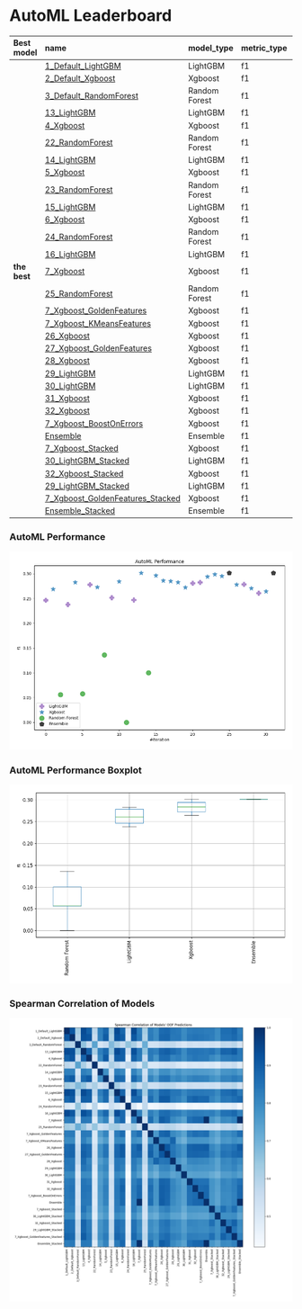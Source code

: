 # AutoML Leaderboard

| Best model   | name                                                                           | model_type    | metric_type   |   metric_value |   train_time |
|:-------------|:-------------------------------------------------------------------------------|:--------------|:--------------|---------------:|-------------:|
|              | [1_Default_LightGBM](1_Default_LightGBM/README.md)                             | LightGBM      | f1            |      0.246689  |       135.46 |
|              | [2_Default_Xgboost](2_Default_Xgboost/README.md)                               | Xgboost       | f1            |      0.26885   |       123.18 |
|              | [3_Default_RandomForest](3_Default_RandomForest/README.md)                     | Random Forest | f1            |      0.0559242 |       131.76 |
|              | [13_LightGBM](13_LightGBM/README.md)                                           | LightGBM      | f1            |      0.238196  |       141.11 |
|              | [4_Xgboost](4_Xgboost/README.md)                                               | Xgboost       | f1            |      0.282839  |       132.85 |
|              | [22_RandomForest](22_RandomForest/README.md)                                   | Random Forest | f1            |      0.0577428 |        93.05 |
|              | [14_LightGBM](14_LightGBM/README.md)                                           | LightGBM      | f1            |      0.278336  |        87.64 |
|              | [5_Xgboost](5_Xgboost/README.md)                                               | Xgboost       | f1            |      0.273047  |       106.02 |
|              | [23_RandomForest](23_RandomForest/README.md)                                   | Random Forest | f1            |      0.136247  |       166.49 |
|              | [15_LightGBM](15_LightGBM/README.md)                                           | LightGBM      | f1            |      0.252011  |       122.16 |
|              | [6_Xgboost](6_Xgboost/README.md)                                               | Xgboost       | f1            |      0.284715  |       128.01 |
|              | [24_RandomForest](24_RandomForest/README.md)                                   | Random Forest | f1            |      0         |        99.48 |
|              | [16_LightGBM](16_LightGBM/README.md)                                           | LightGBM      | f1            |      0.247027  |       110.58 |
| **the best** | [7_Xgboost](7_Xgboost/README.md)                                               | Xgboost       | f1            |      0.30143   |       116.71 |
|              | [25_RandomForest](25_RandomForest/README.md)                                   | Random Forest | f1            |      0.100271  |       149.39 |
|              | [7_Xgboost_GoldenFeatures](7_Xgboost_GoldenFeatures/README.md)                 | Xgboost       | f1            |      0.296727  |       174.48 |
|              | [7_Xgboost_KMeansFeatures](7_Xgboost_KMeansFeatures/README.md)                 | Xgboost       | f1            |      0.286469  |       122.11 |
|              | [26_Xgboost](26_Xgboost/README.md)                                             | Xgboost       | f1            |      0.285187  |       119.13 |
|              | [27_Xgboost_GoldenFeatures](27_Xgboost_GoldenFeatures/README.md)               | Xgboost       | f1            |      0.282515  |       109.06 |
|              | [28_Xgboost](28_Xgboost/README.md)                                             | Xgboost       | f1            |      0.272313  |       126.15 |
|              | [29_LightGBM](29_LightGBM/README.md)                                           | LightGBM      | f1            |      0.280834  |       107.79 |
|              | [30_LightGBM](30_LightGBM/README.md)                                           | LightGBM      | f1            |      0.28292   |        89.11 |
|              | [31_Xgboost](31_Xgboost/README.md)                                             | Xgboost       | f1            |      0.29394   |       103.05 |
|              | [32_Xgboost](32_Xgboost/README.md)                                             | Xgboost       | f1            |      0.298967  |       114.15 |
|              | [7_Xgboost_BoostOnErrors](7_Xgboost_BoostOnErrors/README.md)                   | Xgboost       | f1            |      0.29528   |       102.22 |
|              | [Ensemble](Ensemble/README.md)                                                 | Ensemble      | f1            |      0.30143   |        21.36 |
|              | [7_Xgboost_Stacked](7_Xgboost_Stacked/README.md)                               | Xgboost       | f1            |      0.277919  |        94.29 |
|              | [30_LightGBM_Stacked](30_LightGBM_Stacked/README.md)                           | LightGBM      | f1            |      0.278882  |        86.95 |
|              | [32_Xgboost_Stacked](32_Xgboost_Stacked/README.md)                             | Xgboost       | f1            |      0.270865  |        78.93 |
|              | [29_LightGBM_Stacked](29_LightGBM_Stacked/README.md)                           | LightGBM      | f1            |      0.261071  |        75.69 |
|              | [7_Xgboost_GoldenFeatures_Stacked](7_Xgboost_GoldenFeatures_Stacked/README.md) | Xgboost       | f1            |      0.264382  |        70.01 |
|              | [Ensemble_Stacked](Ensemble_Stacked/README.md)                                 | Ensemble      | f1            |      0.30143   |        25.86 |

### AutoML Performance
![AutoML Performance](ldb_performance.png)

### AutoML Performance Boxplot
![AutoML Performance Boxplot](ldb_performance_boxplot.png)

### Spearman Correlation of Models
![models spearman correlation](correlation_heatmap.png)

